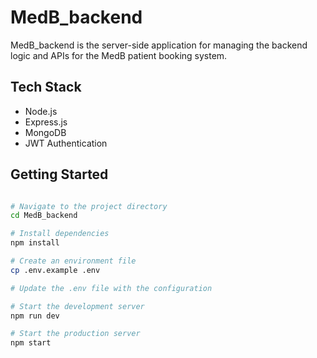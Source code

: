 # MedB_backend

MedB_backend is the server-side application for managing the backend logic and APIs for the MedB patient booking system.

## Tech Stack

- Node.js
- Express.js
- MongoDB
- JWT Authentication

## Getting Started

```bash

# Navigate to the project directory
cd MedB_backend

# Install dependencies
npm install

# Create an environment file
cp .env.example .env

# Update the .env file with the configuration

# Start the development server
npm run dev

# Start the production server
npm start
